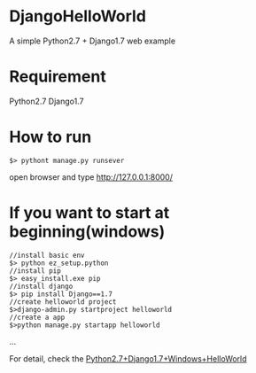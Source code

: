 # DjangoHelloWorld
A simple Python2.7 + Django1.7 web example

# Requirement
Python2.7
Django1.7

# How to run
```
$> pythont manage.py runsever
```
open browser and type http://127.0.0.1:8000/

# If you want to start at beginning(windows)
```
//install basic env
$> python ez_setup.python
//install pip
$> easy_install.exe pip
//install django
$> pip install Django==1.7
//create helloworld project
$>django-admin.py startproject helloworld
//create a app
$>python manage.py startapp helloworld
```

...

For detail, check the [Python2.7+Django1.7+Windows+HelloWorld](document/Python2.7+Django1.7+Windows+HelloWorld.pdf)


